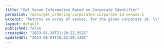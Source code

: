 ```yaml
---
title: "Get Venue Information Based on Corporate Identifier"
permalink: /docs/get_ordering-corporates-corporate-id-venues-1
excerpt: "Returns an array of venues, for the given corporate id. \\"
layout: default
published: false
createdAt: "2023-01-20T21:20:22.352Z"
updatedAt: "2023-06-01T18:44:50.149Z"
---
```

